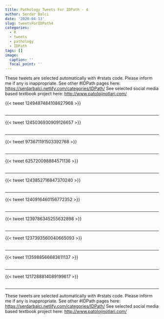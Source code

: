 ```yaml
---
title: Pathology Tweets For IDPath - 4
author: Serdar Balci
date: '2020-04-13'
slug: tweetsForIDPath4
categories:
  - R
  - tweets
  - pathology
  - IDPath
tags: []
image:
  caption: ''
  focal_point: ''
---
```



These tweets are selected automatically with #rstats code. Please inform me if any is inappropriate.
See other #IDPath pages here: https://serdarbalci.netlify.com/categories/IDPath/ 
See selected social media based textbook project here: http://www.patolojinotlari.com/

{{< tweet 1249487484108627968 >}}
<br>
<br>
<hr>
{{< tweet 1245036930909126657 >}}
<br>
<br>
<hr>
{{< tweet 973671191503392768 >}}
<br>
<br>
<hr>
{{< tweet 625720098884571136 >}}
<br>
<br>
<hr>
{{< tweet 1243852716847370240 >}}
<br>
<br>
<hr>
{{< tweet 1240916460156772352 >}}
<br>
<br>
<hr>
{{< tweet 1239786345255632898 >}}
<br>
<br>
<hr>
{{< tweet 1237393560040665093 >}}
<br>
<br>
<hr>
{{< tweet 1135988566683611137 >}}
<br>
<br>
<hr>
{{< tweet 1217288814089199617 >}}
<br>
<br>
<hr>


These tweets are selected automatically with #rstats code. Please inform me if any is inappropriate.
See other #IDPath pages here: https://serdarbalci.netlify.com/categories/IDPath/ 
See selected social media based textbook project here: http://www.patolojinotlari.com/
